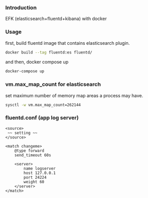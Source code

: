 
### Introduction
EFK (elasticsearch+fluentd+kibana) with docker

### Usage
first, build fluentd image that contains elasticsearch plugin.

```bash
docker build --tag fluentd:es fluentd/
```

and then, docker compose up

```bash
docker-compose up
```

### vm.max_map_count for elasticsearch
set maximum number of memory map areas a process may have.

```bash
sysctl -w vm.max_map_count=262144
```

### fluentd.conf (app log server)

```text
<source>
 ~~ setting ~~
</source>

<match changeme>
    @type forward
    send_timeout 60s

    <server>
        name logserver
        host 127.0.0.1
        port 24224
        weight 60
    </server>
</match>
```


